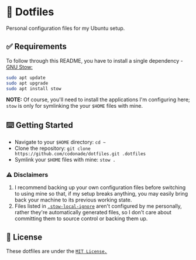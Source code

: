 # 🎨 Dotfiles

Personal configuration files for my Ubuntu setup.

## ✅ Requirements

To follow through this README, you have to install a single dependency -
[GNU Stow:](https://www.gnu.org/software/stow/)

```bash
sudo apt update
sudo apt upgrade
sudo apt install stow
```

**NOTE:** Of course, you'll need to install the applications I'm configuring here;
`stow` is only for symlinking the your `$HOME` files with mine.

## ⌨️ Getting Started

- Navigate to your `$HOME` directory: `cd ~`
- Clone the repository: `git clone https://github.com/codonade/dotfiles.git .dotfiles`
- Symlink your `$HOME` files with mine: `stow .`

### ⚠️ Disclaimers

1. I recommend backing up your own configuration files before switching to using
mine so that, if my setup breaks anything, you may easily bring back your machine
to its previous working state.
2. Files listed in [`.stow-local-ignore`](.stow-local-ignore) aren't configured
by me personally, rather they're automatically generated files, so I don't care
about committing them to source control or backing them up.

## 🪪 License

These dotfiles are under the [`MIT License.`](LICENSE.txt)

